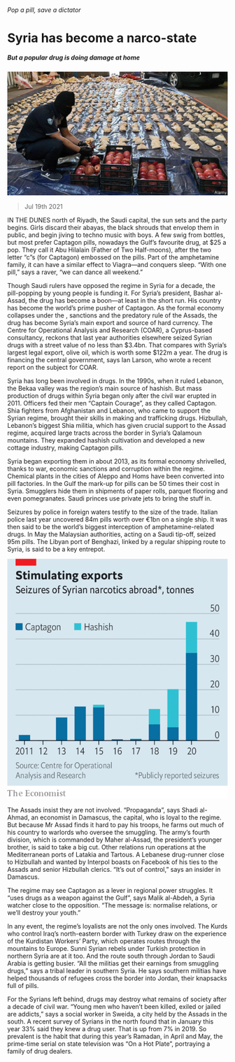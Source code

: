###### Pop a pill, save a dictator

# Syria has become a narco-state 

##### But a popular drug is doing damage at home 

![image](images/20210717_MAP501.jpg) 

> Jul 19th 2021 

IN THE DUNES north of Riyadh, the Saudi capital, the sun sets and the party begins. Girls discard their abayas, the black shrouds that envelop them in public, and begin jiving to techno music with boys. A few swig from bottles, but most prefer Captagon pills, nowadays the Gulf’s favourite drug, at $25 a pop. They call it Abu Hilalain (Father of Two Half-moons), after the two letter “c”s (for Captagon) embossed on the pills. Part of the amphetamine family, it can have a similar effect to Viagra—and conquers sleep. “With one pill,” says a raver, “we can dance all weekend.”

Though Saudi rulers have opposed the regime in Syria for a decade, the pill-popping by young people is funding it. For Syria’s president, Bashar al-Assad, the drug has become a boon—at least in the short run. His country has become the world’s prime pusher of Captagon. As the formal economy collapses under the , sanctions and the predatory rule of the Assads, the drug has become Syria’s main export and source of hard currency. The Centre for Operational Analysis and Research (COAR), a Cyprus-based consultancy, reckons that last year authorities elsewhere seized Syrian drugs with a street value of no less than $3.4bn. That compares with Syria’s largest legal export, olive oil, which is worth some $122m a year. The drug is financing the central government, says Ian Larson, who wrote a recent report on the subject for COAR.


Syria has long been involved in drugs. In the 1990s, when it ruled Lebanon, the Bekaa valley was the region’s main source of hashish. But mass production of drugs within Syria began only after the civil war erupted in 2011. Officers fed their men “Captain Courage”, as they called Captagon. Shia fighters from Afghanistan and Lebanon, who came to support the Syrian regime, brought their skills in making and trafficking drugs. Hizbullah, Lebanon’s biggest Shia militia, which has given crucial support to the Assad regime, acquired large tracts across the border in Syria’s Qalamoun mountains. They expanded hashish cultivation and developed a new cottage industry, making Captagon pills.

Syria began exporting them in about 2013, as its formal economy shrivelled, thanks to war, economic sanctions and corruption within the regime. Chemical plants in the cities of Aleppo and Homs have been converted into pill factories. In the Gulf the mark-up for pills can be 50 times their cost in Syria. Smugglers hide them in shipments of paper rolls, parquet flooring and even pomegranates. Saudi princes use private jets to bring the stuff in.

Seizures by police in foreign waters testify to the size of the trade. Italian police last year uncovered 84m pills worth over €1bn on a single ship. It was then said to be the world’s biggest interception of amphetamine-related drugs. In May the Malaysian authorities, acting on a Saudi tip-off, seized 95m pills. The Libyan port of Benghazi, linked by a regular shipping route to Syria, is said to be a key entrepot.

![image](images/20210724_MAC833.png) 


The Assads insist they are not involved. “Propaganda”, says Shadi al-Ahmad, an economist in Damascus, the capital, who is loyal to the regime. But because Mr Assad finds it hard to pay his troops, he farms out much of his country to warlords who oversee the smuggling. The army’s fourth division, which is commanded by Maher al-Assad, the president’s younger brother, is said to take a big cut. Other relations run operations at the Mediterranean ports of Latakia and Tartous. A Lebanese drug-runner close to Hizbullah and wanted by Interpol boasts on Facebook of his ties to the Assads and senior Hizbullah clerics. “It’s out of control,” says an insider in Damascus.

The regime may see Captagon as a lever in regional power struggles. It “uses drugs as a weapon against the Gulf”, says Malik al-Abdeh, a Syria watcher close to the opposition. “The message is: normalise relations, or we’ll destroy your youth.”

In any event, the regime’s loyalists are not the only ones involved. The Kurds who control Iraq’s north-eastern border with Turkey draw on the experience of the Kurdistan Workers’ Party, which operates routes through the mountains to Europe. Sunni Syrian rebels under Turkish protection in northern Syria are at it too. And the route south through Jordan to Saudi Arabia is getting busier. “All the militias get their earnings from smuggling drugs,” says a tribal leader in southern Syria. He says southern militias have helped thousands of refugees cross the border into Jordan, their knapsacks full of pills.

For the Syrians left behind, drugs may destroy what remains of society after a decade of civil war. “Young men who haven’t been killed, exiled or jailed are addicts,” says a social worker in Sweida, a city held by the Assads in the south. A recent survey of Syrians in the north found that in January this year 33% said they knew a drug user. That is up from 7% in 2019. So prevalent is the habit that during this year’s Ramadan, in April and May, the prime-time serial on state television was “On a Hot Plate”, portraying a family of drug dealers.

